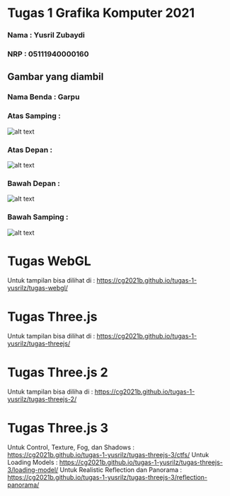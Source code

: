 # Tugas 1 Grafika Komputer 2021
### Nama  : Yusril Zubaydi
### NRP   : 05111940000160

## Gambar yang diambil
### Nama Benda : Garpu
### Atas Samping :
![alt text](https://cdn.discordapp.com/attachments/530728480602718216/889844716772950096/IMG_20210921_190025.jpg)
### Atas Depan :
![alt text](https://cdn.discordapp.com/attachments/530728480602718216/889844716487725076/IMG_20210921_190044.jpg)
### Bawah Depan :
![alt text](https://cdn.discordapp.com/attachments/530728480602718216/889844715799871518/IMG_20210921_190110.jpg)
### Bawah Samping :
![alt text](https://cdn.discordapp.com/attachments/530728480602718216/889844716156370994/IMG_20210921_190100.jpg)

# Tugas WebGL
Untuk tampilan bisa dilihat di : https://cg2021b.github.io/tugas-1-yusrilz/tugas-webgl/

# Tugas Three.js
Untuk tampilan bisa dilihat di : https://cg2021b.github.io/tugas-1-yusrilz/tugas-threejs/

# Tugas Three.js 2
Untuk tampilan bisa diliha di : https://cg2021b.github.io/tugas-1-yusrilz/tugas-threejs-2/

# Tugas Three.js 3
Untuk Control, Texture, Fog, dan Shadows : https://cg2021b.github.io/tugas-1-yusrilz/tugas-threejs-3/ctfs/
Untuk Loading Models : https://cg2021b.github.io/tugas-1-yusrilz/tugas-threejs-3/loading-model/
Untuk Realistic Reflection dan Panorama : https://cg2021b.github.io/tugas-1-yusrilz/tugas-threejs-3/reflection-panorama/
